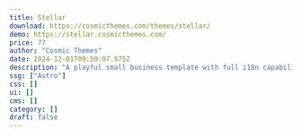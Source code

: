 ```yaml
---
title: Stellar
download: https://cosmicthemes.com/themes/stellar/
demo: https://stellar.cosmicthemes.com/
price: 77
author: "Cosmic Themes"
date: 2024-12-01T09:50:07.575Z
description: "A playful small business template with full i18n capabilities, Keystatic CMS, blog, and more."
ssg: ["Astro"]
css: []
ui: []
cms: []
category: []
draft: false
---
```

